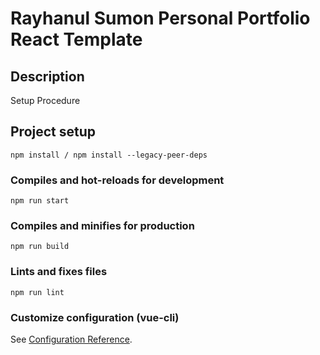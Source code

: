 # Rayhanul Sumon Personal Portfolio React Template

## Description

Setup Procedure 
 
## Project setup

```
npm install / npm install --legacy-peer-deps 
``` 

### Compiles and hot-reloads for development

```
npm run start  
```

### Compiles and minifies for production

``` 
npm run build  
```
 
### Lints and fixes files

```
npm run lint
```

### Customize configuration (vue-cli)

See [Configuration Reference](https://cli.vuejs.org/config/).
